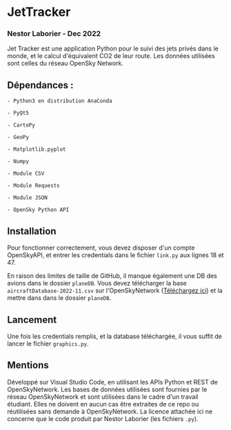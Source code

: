 # JetTracker

### Nestor Laborier - Dec 2022

Jet Tracker est une application Python pour le suivi des jets privés dans le monde, et le calcul d'équivalent CO2 de leur route.
Les données utilisées sont celles du réseau OpenSky Network.

## Dépendances :

	- Python3 en distribution AnaConda

	- PyQt5

	- CartoPy

	- GeoPy

	- Matplotlib.pyplot

	- Numpy

	- Module CSV

	- Module Requests

	- Module JSON

	- OpenSky Python API
	
## Installation

Pour fonctionner correctement, vous devez disposer d'un compte OpenSkyAPI, et entrer les credentials dans le fichier `link.py` aux lignes 18 et 47.

En raison des limites de taille de GitHub, il manque également une DB des avions dans le dossier `planeDB`. Vous devez télécharger la base `aircraftDatabase-2022-11.csv` sur l'OpenSkyNetwork ([Téléchargez ici](https://opensky-network.org/datasets/metadata/aircraftDatabase-2022-11.csv)) et la mettre dans dans le dossier `planeDB`.

## Lancement

Une fois les credentials remplis, et la database téléchargée, il vous suffit de lancer le fichier `graphics.py`.

## Mentions

Développé sur Visual Studio Code, en utilisant les APIs Python et REST de OpenSkyNetwork.
Les bases de données utilisées sont fournies par le réseau OpenSkyNetwork et sont utilisées dans le cadre d'un travail étudiant. Elles ne doivent en aucun cas être extraites de ce repo ou réutilisées sans demande à OpenSkyNetwork. 
La licence attachée ici ne concerne que le code produit par Nestor Laborier (les fichiers `.py`).
